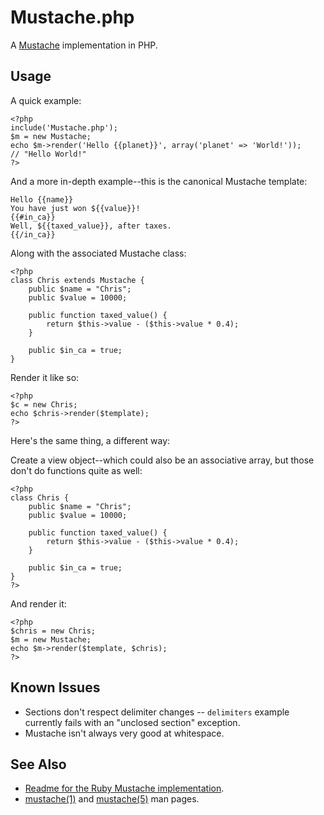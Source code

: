 Mustache.php
============

A [Mustache](http://defunkt.github.com/mustache/) implementation in PHP.


Usage
-----

A quick example:

    <?php
    include('Mustache.php');
    $m = new Mustache;
    echo $m->render('Hello {{planet}}', array('planet' => 'World!'));
    // "Hello World!"
    ?>


And a more in-depth example--this is the canonical Mustache template:

    Hello {{name}}
    You have just won ${{value}}!
    {{#in_ca}}
    Well, ${{taxed_value}}, after taxes.
    {{/in_ca}}


Along with the associated Mustache class:

    <?php
    class Chris extends Mustache {
        public $name = "Chris";
        public $value = 10000;
    
        public function taxed_value() {
            return $this->value - ($this->value * 0.4);
        }
    
        public $in_ca = true;
    }


Render it like so:

    <?php
    $c = new Chris;
    echo $chris->render($template);
    ?>


Here's the same thing, a different way:

Create a view object--which could also be an associative array, but those don't do functions quite as well:

    <?php
    class Chris {
        public $name = "Chris";
        public $value = 10000;
    
        public function taxed_value() {
            return $this->value - ($this->value * 0.4);
        }
    
        public $in_ca = true;
    }
    ?>


And render it:

    <?php
    $chris = new Chris;
    $m = new Mustache;
    echo $m->render($template, $chris);
    ?>




Known Issues
------------

 * Sections don't respect delimiter changes -- `delimiters` example currently fails with an
   "unclosed section" exception.
 * Mustache isn't always very good at whitespace.


See Also
--------

 * [Readme for the Ruby Mustache implementation](http://github.com/defunkt/mustache/blob/master/README.md).
 * [mustache(1)](http://defunkt.github.com/mustache/mustache.1.html) and [mustache(5)](http://defunkt.github.com/mustache/mustache.5.html) man pages.
